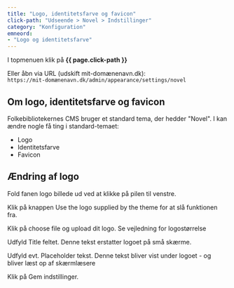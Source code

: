 ```yaml
---
title: "Logo, identitetsfarve og favicon"
click-path: "Udseende > Novel > Indstillinger"
category: "Konfiguration"
emneord: 
- "Logo og identitetsfarve"
---
```

I topmenuen klik på **{{ page.click-path }}**

Eller åbn via URL (udskift mit-domænenavn.dk):\
`https://mit-domænenavn.dk/admin/appearance/settings/novel`

## Om logo, identitetsfarve og favicon
Folkebibliotekernes CMS bruger et standard tema, der hedder "Novel". 
I kan ændre nogle få ting i standard-temaet:
- Logo
- Identitetsfarve
- Favicon

## Ændring af logo

Fold fanen logo billede ud ved at klikke på pilen til venstre.

Klik på knappen Use the logo supplied by the theme for at slå funktionen fra.

Klik på choose file og upload dit logo. Se vejledning for logostørrelse

Udfyld Title feltet. Denne tekst erstatter logoet på små skærme.

Udfyld evt. Placeholder tekst. Denne tekst bliver vist under logoet - og bliver læst op af skærmlæsere

Klik på Gem indstillinger.
